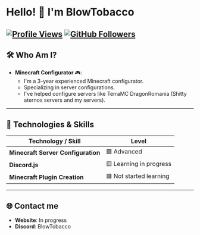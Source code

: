 # Hello! 👋 I'm BlowTobacco

[![Profile Views](https://komarev.com/ghpvc/?username=BlowTobacco&style=flat-square&color=blue)](https://github.com/BlowTobacco)
[![GitHub Followers](https://img.shields.io/github/followers/BlowTobacco?label=Followers&style=flat-square)](https://github.com/BlowTobacco?tab=followers)
---

## 🛠️ Who Am I?
- **Minecraft Configurator** 🎮:
  - I'm a 3-year experienced Minecraft configurator.
  - Specializing in server configurations.
  - I've helped configure servers like TerraMC DragonRomania (Shitty aternos servers and my servers).

---

## 🔧 Technologies & Skills
| Technology / Skill            | Level                     |
|-------------------------------|---------------------------|
| **Minecraft Server Configuration** | 🟩 Advanced               |
| **Discord.js** | 🟨 Learning in progress   |
| **Minecraft Plugin Creation** | 🟥 Not started learning   |

---

## 🌐 Contact me
- **Website**: In progress
- **Discord**: BlowTobacco
